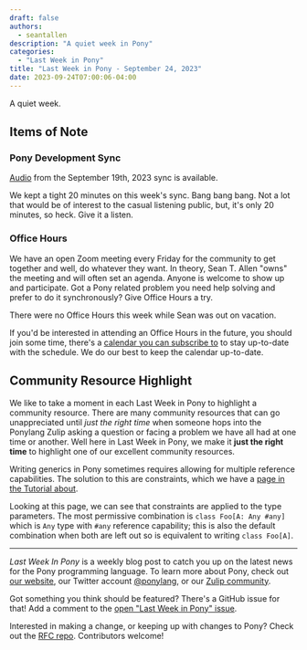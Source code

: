 ```yaml
---
draft: false
authors:
  - seantallen
description: "A quiet week in Pony"
categories:
  - "Last Week in Pony"
title: "Last Week in Pony - September 24, 2023"
date: 2023-09-24T07:00:06-04:00
---
```


A quiet week.

<!-- more -->

## Items of Note

### Pony Development Sync

[Audio](https://sync-recordings.ponylang.io/r/2023_09_19.m4a) from the September 19th, 2023 sync is available.

We kept a tight 20 minutes on this week's sync. Bang bang bang. Not a lot that would be of interest to the casual listening public, but, it's only 20 minutes, so heck. Give it a listen.

### Office Hours

We have an open Zoom meeting every Friday for the community to get together and well, do whatever they want. In theory, Sean T. Allen "owns" the meeting and will often set an agenda. Anyone is welcome to show up and participate. Got a Pony related problem you need help solving and prefer to do it synchronously? Give Office Hours a try.

There were no Office Hours this week while Sean was out on vacation.

If you'd be interested in attending an Office Hours in the future, you should join some time, there's a [calendar you can subscribe to](https://calendar.google.com/calendar/ical/4465e68ae24131ae00461a40893f2637a2c9ac510e311a44ff78680e2f183ce3%40group.calendar.google.com/public/basic.ics) to stay up-to-date with the schedule. We do our best to keep the calendar up-to-date.

## Community Resource Highlight

We like to take a moment in each Last Week in Pony to highlight a community resource. There are many community resources that can go unappreciated until _just the right time_ when someone hops into the Ponylang Zulip asking a question or facing a problem we have all had at one time or another. Well here in Last Week in Pony, we make it **just the right time** to highlight one of our excellent community resources.

Writing generics in Pony sometimes requires allowing for multiple reference capabilities. The solution to this are constraints, which we have a [page in the Tutorial about](https://tutorial.ponylang.io/generics/generic-constraints).

Looking at this page, we can see that constraints are applied to the type parameters. The most permissive combination is `class Foo[A: Any #any]` which is `Any` type with `#any` reference capability; this is also the default combination when both are left out so is equivalent to writing `class Foo[A]`.

---

_Last Week In Pony_ is a weekly blog post to catch you up on the latest news for the Pony programming language. To learn more about Pony, check out [our website](https://ponylang.io), our Twitter account [@ponylang](https://twitter.com/ponylang), or our [Zulip community](https://ponylang.zulipchat.com).

Got something you think should be featured? There's a GitHub issue for that! Add a comment to the [open "Last Week in Pony" issue](https://github.com/ponylang/ponylang.github.io/issues?q=is%3Aissue+is%3Aopen+label%3Alast-week-in-pony).

Interested in making a change, or keeping up with changes to Pony? Check out the [RFC repo](https://github.com/ponylang/rfcs). Contributors welcome!
